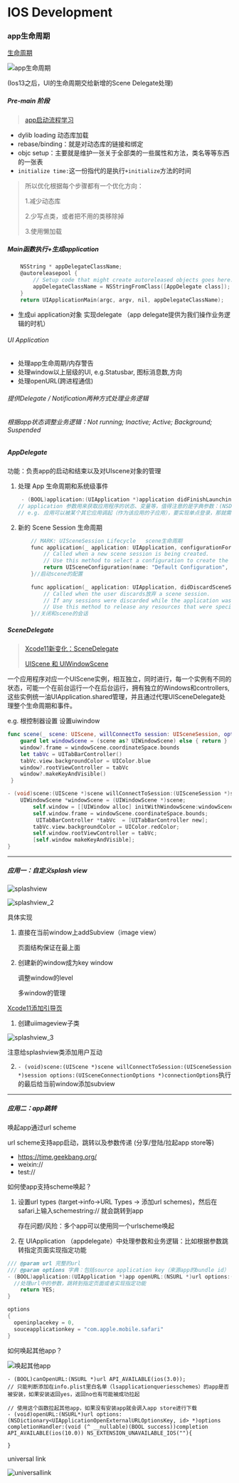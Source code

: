 # IOS Development

### app生命周期

[生命周期](https://juejin.cn/post/6966236013760872462)

![app生命周期](./images/app生命周期.png)

(Ios13之后，UI的生命周期交给新增的Scene Delegate处理)

##### Pre-main 阶段

> [app启动流程学习](https://blog.csdn.net/qq_55655826/article/details/123555306?spm=1001.2014.3001.5502)

- dylib loading 动态库加载
- rebase/binding：就是对动态库的链接和绑定
- objc setup：主要就是维护一张关于全部类的一些属性和方法，类名等等东西的一张表
- `initialize time:`这一份指代的是执行`+initialize`方法的时间

> 所以优化根据每个步骤都有一个优化方向：
>
> 1.减少动态库
>
> 2.少写点类，或者把不用的类移除掉
>
> 3.使用懒加载

##### Main函数执行+生成application

```objective-c
    NSString * appDelegateClassName;
    @autoreleasepool {
        // Setup code that might create autoreleased objects goes here.
        appDelegateClassName = NSStringFromClass([AppDelegate class]);
    }
    return UIApplicationMain(argc, argv, nil, appDelegateClassName);
```

- 生成ui application对象 实现delegate （app delegate提供为我们操作业务逻辑的时机）

###### UI Application 

- 处理app生命周期/内存警告
- 处理window以上层级的UI, e.g.Statusbar, 图标消息数,方向
- 处理openURL(跨进程通信)

###### 提供Delegate / Notification两种方式处理业务逻辑

###### 根据app状态调整业务逻辑：Not running; Inactive; Active; Background; Suspended

##### AppDelegate

功能：负责app的启动和结束以及对UIscene对象的管理

1. 处理 App 生命周期和系统级事件

   ```objective-c
    - (BOOL)application:(UIApplication *)application didFinishLaunchingWithOptions:(NSDictionary *)launchOptions{}
   // application 参数用来获取应用程序的状态、变量等，值得注意的是字典参数：(NSDictionary *)launchOptions，该参数存储程序启动的原因
   // e.g. 应用可以被某个其它应用调起（作为该应用的子应用），要实现单点登录，那就需要在启动代码的地方做出合理的验证，并跳过登录。
   ```

2. 新的 Scene Session 生命周期

   ```objective-c
       // MARK: UISceneSession Lifecycle   scene生命周期
       func application(_ application: UIApplication, configurationForConnecting connectingSceneSession: UISceneSession, options: UIScene.ConnectionOptions) -> UISceneConfiguration {
           // Called when a new scene session is being created.
           // Use this method to select a configuration to create the new scene with.
           return UISceneConfiguration(name: "Default Configuration", sessionRole: connectingSceneSession.role)
       }//启动scene的配置
    
       func application(_ application: UIApplication, didDiscardSceneSessions sceneSessions: Set<UISceneSession>) {
           // Called when the user discards放弃 a scene session.
           // If any sessions were discarded while the application was not running, this will be called shortly after application:didFinishLaunchingWithOptions.
           // Use this method to release any resources that were specific to the discarded scenes, as they will not return.
       }//关闭和scene的会话
   ```

##### SceneDelegate

> [Xcode11新变化：SceneDelegate](https://juejin.cn/post/6844903952853499918)
>
> [UIScene 和 UIWindowScene](https://blog.csdn.net/qq_55655826/article/details/123566948)

一个应用程序对应一个UIScene实例，相互独立，同时进行，每一个实例有不同的状态，可能一个在前台运行一个在后台运行，拥有独立的Windows和controllers,这些实例统一油UIApplication.shared管理，并且通过代理UISceneDelegate处理整个生命周期和事件。

e.g. 根控制器设置 设置uiwindow

```swift
func scene(_ scene: UIScene, willConnectTo session: UISceneSession, options connectionOptions: UIScene.ConnectionOptions) {
    guard let windowScene = (scene as? UIWindowScene) else { return }
    window?.frame = windowScene.coordinateSpace.bounds
    let tabVc = UITabBarController()
    tabVc.view.backgroundColor = UIColor.blue
    window?.rootViewController = tabVc
    window?.makeKeyAndVisible()
 }
```

```objective-c
- (void)scene:(UIScene *)scene willConnectToSession:(UISceneSession *)session options:(UISceneConnectionOptions *)connectionOptions {
    UIWindowScene *windowScene = (UIWindowScene *)scene;
        self.window = [[UIWindow alloc] initWithWindowScene:windowScene];
        self.window.frame = windowScene.coordinateSpace.bounds;
         UITabBarController *tabVc  = [UITabBarController new];
        tabVc.view.backgroundColor = UIColor.redColor;
        self.window.rootViewController = tabVc;
        [self.window makeKeyAndVisible];
}
```

---

##### 应用一：自定义splash view

![splashview](./images/splashview.png)

![splashview_2](/Users/admin/Documents/学习/ios/images/splashview_2.png)

具体实现

1. 直接在当前window上addSubview（image view）

   页面结构保证在最上面

2. 创建新的window成为key window

   调整window的level

   多window的管理

[Xcode11添加引导页](https://www.jianshu.com/p/e86c5ea1e5fd)

1. 创建uiimageview子类

![splashview_3](./images/splashview_3.png)

注意给splashview类添加用户互动

2. `- (void)scene:(UIScene *)scene willConnectToSession:(UISceneSession *)session options:(UISceneConnectionOptions *)connectionOptions`执行的最后给当前window添加subview

---

##### 应用二：app跳转

唤起app通过url scheme

url scheme支持app启动，跳转以及参数传递 (分享/登陆/拉起app store等)

- https://time.geekbang.org/
- weixin:// 
- test://

如何使app支持scheme唤起？

1. 设置url types (target->info->URL Types -> 添加url schemes)，然后在safari上输入schemestring:// 就会跳转到app

   存在问题/风险：多个app可以使用同一个urlscheme唤起

2. 在 UIApplication （appdelegate）中处理参数和业务逻辑：比如根据参数跳转指定页面实现指定功能

```objective-c
/// @param url 完整的url
/// @param options 字典：包括source application key（来源app的bundle id） 调用来源/回调方式等等
- (BOOL)application:(UIApplication *)app openURL:(NSURL *)url options:(NSDictionary<UIApplicationOpenURLOptionsKey, id> *)options{
  //处理url中的参数，跳转到指定页面或者实现指定功能
    return YES;
}

options
{
  openinplacekey = 0,
  souceapplicationkey = "com.apple.mobile.safari"
}
```

如何唤起其他app？

![唤起其他app](./images/唤起其他app.png)



```objc
- (BOOL)canOpenURL:(NSURL *)url API_AVAILABLE(ios(3.0));
// 只能判断添加在info.plist里白名单（lsapplicationqueriesschemes）的app是否被安装，如果安装返回yes，返回no也有可能被成功拉起

// 使用这个函数拉起其他app，如果没有安装app就会调入app store进行下载
- (void)openURL:(NSURL*)url options:(NSDictionary<UIApplicationOpenExternalURLOptionsKey, id> *)options completionHandler:(void (^ __nullable)(BOOL success))completion API_AVAILABLE(ios(10.0)) NS_EXTENSION_UNAVAILABLE_IOS(""){
  
}
```







universal link

![universallink](./images/universallink.png)

